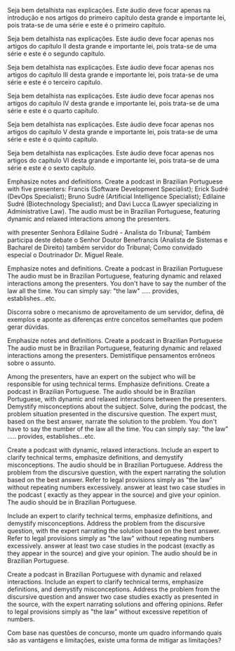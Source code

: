 Seja bem detalhista nas explicações. Este áudio deve focar apenas na introdução e nos artigos do primeiro capítulo desta
grande e importante lei, pois trata-se de uma série e este é o primeiro capítulo.

Seja bem detalhista nas explicações. Este áudio deve focar apenas nos artigos do capítulo II desta
grande e importante lei, pois trata-se de uma série e este é o segundo capítulo.

Seja bem detalhista nas explicações. Este áudio deve focar apenas nos artigos do capítulo III desta
grande e importante lei, pois trata-se de uma série e este é o terceiro capítulo.

Seja bem detalhista nas explicações. Este áudio deve focar apenas nos artigos do capítulo IV desta
grande e importante lei, pois trata-se de uma série e este é o quarto capítulo.

Seja bem detalhista nas explicações. Este áudio deve focar apenas nos artigos do capítulo V desta
grande e importante lei, pois trata-se de uma série e este é o quinto capítulo.

Seja bem detalhista nas explicações. Este áudio deve focar apenas nos artigos do capítulo VI desta
grande e importante lei, pois trata-se de uma série e este é o sexto capítulo.






Emphasize notes and definitions. Create a podcast in Brazilian Portuguese with five presenters:
Francis (Software Development Specialist);
Erick Sudré (DevOps Specialist);
Bruno Sudré (Artificial Intelligence Specialist);
Edilaine Sudré (Biotechnology Specialist); and
Davi Lucca (Lawyer specializing in Administrative Law).
The audio must be in Brazilian Portuguese, featuring dynamic and relaxed interactions among the presenters.

with presenter Senhora Edilaine Sudré - Analista do Tribunal;
Também participa deste debate o Senhor Doutor Benefrancis (Analista de Sistemas e Bacharel de Direito) também servidor
do Tribunal;
Como convidado especial o Doutrinador Dr. Miguel Reale.

Emphasize notes and definitions. Create a podcast in Brazilian Portuguese
The audio must be in Brazilian Portuguese, featuring dynamic and relaxed interactions among the presenters.
You don't have to say the number of the law all the time. You can simply say: "the law" ..... provides,
establishes...etc.

Discorra sobre o mecanismo de aproveitamento de um servidor, defina, dê exemplos e aponte as diferenças entre conceitos
semelhantes que podem gerar dúvidas.

Emphasize notes and definitions. Create a podcast in Brazilian Portuguese The audio must be in Brazilian Portuguese,
featuring dynamic and relaxed interactions among the presenters. Demistifique pensamentos errôneos sobre o assunto.

Among the presenters, have an expert on the subject who will be responsible for using technical terms. Emphasize
definitions. Create a podcast in Brazilian Portuguese. The audio should be in Brazilian Portuguese, with dynamic and
relaxed interactions between the presenters. Demystify misconceptions about the subject. Solve, during the podcast, the
problem situation presented in the discursive question. The expert must, based on the best answer, narrate the solution
to the problem. You don't have to say the number of the law all the time. You can simply say: "the law" ..... provides,
establishes...etc.

Create a podcast with dynamic, relaxed interactions. Include an expert to clarify technical
terms, emphasize definitions, and demystify misconceptions. The audio should be in Brazilian Portuguese. Address the
problem from the discursive question, with the expert narrating the solution based on the best answer. Refer to legal
provisions simply as "the law" without repeating numbers excessively. answer at least two case studies in the podcast (
exactly as they appear in the source) and give your opinion. The audio should be in Brazilian Portuguese.

Include an expert to clarify technical terms, emphasize definitions, and demystify misconceptions. Address the problem
from the discursive question, with the expert narrating the solution based on the best answer. Refer to legal provisions
simply as "the law" without repeating numbers excessively. answer at least two case studies in the podcast (exactly as
they appear in the source) and give your opinion. The audio should be in Brazilian Portuguese.

Create a podcast in Brazilian Portuguese with dynamic and relaxed interactions. Include an expert to clarify technical
terms, emphasize definitions, and demystify misconceptions. Address the problem from the discursive question and answer
two case studies exactly as presented in the source, with the expert narrating solutions and offering opinions. Refer to
legal provisions simply as "the law" without excessive repetition of numbers.

Com base nas questões de concurso, monte um quadro informando quais são as vantágens e limitações, existe uma forma de
mitigar as limitações?
